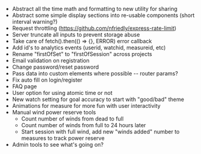 - Abstract all the time math and formatting to new utility for sharing
- Abstract some simple display sections into re-usable components (short interval warning?)
- Request throttling (https://github.com/nfriedly/express-rate-limit)
- Server truncate all inputs to prevent storage abuse
- Take care of fetch().then(() => {}, ERROR) error callback
- Add id's to analytics events (userid, watchid, measureid, etc)
- Rename "firstOfSet" to "firstOfSession" across projects
- Email validation on registration
- Change password/reset password
- Pass data into custom elements where possible -- router params?
- Fix auto fill on login/register
- FAQ page
- User option for using atomic time or not
- New watch setting for goal accuracy to start with "good/bad" theme
- Animations for measure for more fun with user interactivity
- Manual wind power reserve tools
	- Count number of winds from dead to full
	- Count number of winds from full to 24 hours later
	- Start session with full wind, add new "winds added" number to measures to track power reserve
- Admin tools to see what's going on?